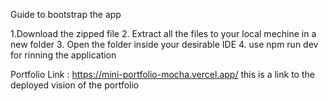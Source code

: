 Guide to bootstrap the app

1.Download the zipped file
2. Extract all the files to your local mechine in a new folder
3. Open the folder inside your desirable IDE
4. use npm run dev for rinning the application


Portfolio Link : https://mini-portfolio-mocha.vercel.app/ this is a link to the deployed vision of the portfolio

